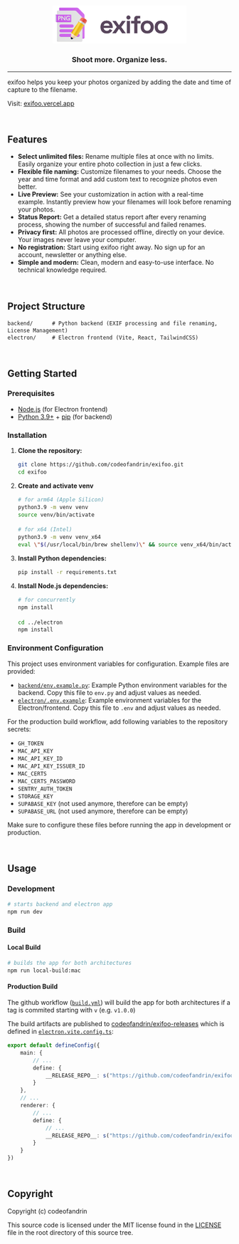 <!-- filepath: /Users/andrin/Documents/GitHub/exifoo/README.md -->
<p align="center">
    <img src="electron/src/renderer/src/assets/images/exifoo_logo_large.png" width="300px">
    <h3 align="center">Shoot more. Organize less.</h3>
</p>

---

exifoo helps you keep your photos organized by adding the date and time of capture to the filename.

Visit: [exifoo.vercel.app](https://exifoo.vercel.app)

<br>

## Features

- **Select unlimited files:** Rename multiple files at once with no limits. Easily organize your entire photo collection in just a few clicks.
- **Flexible file naming:** Customize filenames to your needs. Choose the year and time format and add custom text to recognize photos even better.
- **Live Preview:** See your customization in action with a real-time example. Instantly preview how your filenames will look before renaming your photos.
- **Status Report:** Get a detailed status report after every renaming process, showing the number of successful and failed renames.
- **Privacy first:** All photos are processed offline, directly on your device. Your images never leave your computer.
- **No registration:** Start using exifoo right away. No sign up for an account, newsletter or anything else.
- **Simple and modern:** Clean, modern and easy-to-use interface. No technical knowledge required.

<br>

## Project Structure

```
backend/      # Python backend (EXIF processing and file renaming, License Management)
electron/     # Electron frontend (Vite, React, TailwindCSS)
```

<br>

## Getting Started

### Prerequisites

- [Node.js](https://nodejs.org/) (for Electron frontend)
- [Python 3.9+](https://www.python.org/) + [pip](https://pip.pypa.io/en/stable/) (for backend)

### Installation

1. **Clone the repository:**
    ```bash
    git clone https://github.com/codeofandrin/exifoo.git
    cd exifoo
    ```
2. **Create and activate venv**
    ```bash
    # for arm64 (Apple Silicon)
    python3.9 -m venv venv
    source venv/bin/activate

    # for x64 (Intel)
    python3.9 -m venv venv_x64
    eval \"$(/usr/local/bin/brew shellenv)\" && source venv_x64/bin/activate
    ```
3. **Install Python dependencies:**
    ```bash
    pip install -r requirements.txt
    ```
4. **Install Node.js dependencies:**
    ```bash
    # for concurrently
    npm install

    cd ../electron
    npm install
    ```

### Environment Configuration

This project uses environment variables for configuration. Example files are provided:

- [`backend/env.example.py`](backend/env.example.py): Example Python environment variables for the backend. Copy this file to `env.py` and adjust values as needed.
- [`electron/.env.example`](electron/.env.example): Example environment variables for the Electron/frontend. Copy this file to `.env` and adjust values as needed.

For the production build workflow, add following variables to the repository secrets:
- `GH_TOKEN`
- `MAC_API_KEY`
- `MAC_API_KEY_ID`
- `MAC_API_KEY_ISSUER_ID`
- `MAC_CERTS`
- `MAC_CERTS_PASSWORD`
- `SENTRY_AUTH_TOKEN`
- `STORAGE_KEY`
- `SUPABASE_KEY` (not used anymore, therefore can be empty)
- `SUPABASE_URL` (not used anymore, therefore can be empty)

Make sure to configure these files before running the app in development or production.

<br>

## Usage

### Development

```bash
# starts backend and electron app
npm run dev
```

### Build

#### Local Build
```bash
# builds the app for both architectures
npm run local-build:mac
```

#### Production Build
The github workflow ([`build.yml`](.github/workflows/build.yml)) will build the app for both architectures if a tag is 
commited starting with `v` (e.g. `v1.0.0`)

The build artifacts are published to [codeofandrin/exifoo-releases](https://github.com/codeofandrin/exifoo-releases) which is defined in
[`electron.vite.config.ts`](electron/electron.vite.config.ts):
```typescript
export default defineConfig({
    main: {
        // ...
        define: {
            __RELEASE_REPO__: s("https://github.com/codeofandrin/exifoo-releases")
        }
    },
    // ...
    renderer: {
        // ...
        define: {
            // ...
            __RELEASE_REPO__: s("https://github.com/codeofandrin/exifoo-releases")
        }
    }
})
```

<br>

## Copyright

Copyright (c) codeofandrin 

This source code is licensed under the MIT license found in the
[LICENSE](LICENSE) file in the root directory of this source tree.
